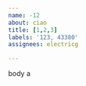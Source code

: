 ```yaml
---         
name: -12
about: ciao
title: [1,2,3]
labels: '123, 43380'
assignees: electricg

---         
```


body a
